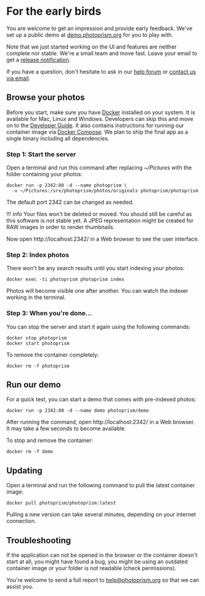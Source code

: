 # For the early birds

You are welcome to get an impression and provide early feedback.
We've set up a public demo at [demo.photoprism.org](https://demo.photoprism.org) for you to play with.

Note that we just started working on the UI and features are neither complete nor stable.
We're a small team and move fast. Leave your email to get a [release notification](https://goo.gl/forms/KBPVGl9PCsOKrAv33).

If you have a question, don't hesitate to ask in our [help forum](https://groups.google.com/a/photoprism.org/forum/#!forum/help)
or [contact us via email](mailto:hello@photoprism.org).

## Browse your photos ##

Before you start, make sure you have [Docker](https://store.docker.com/search?type=edition&offering=community) installed on your system. It is available for Mac, Linux and Windows.
Developers can skip this and move on to the [Developer Guide](https://github.com/photoprism/photoprism/wiki).
It also contains instructions for running our container image via [Docker Compose](https://github.com/photoprism/photoprism/wiki/Docker-Compose).
We plan to ship the final app as a single binary including all dependencies.

### Step 1: Start the server ###

Open a terminal and run this command after replacing *~/Pictures* with
the folder containing your photos:

```
docker run -p 2342:80 -d --name photoprism \
  -v ~/Pictures:/srv/photoprism/photos/originals photoprism/photoprism
```

The default port 2342 can be changed as needed.

!!! info
    Your files won't be deleted or moved. You should still be careful
    as this software is not stable yet. A JPEG representation might be created
    for RAW images in order to render thumbnails.

Now open http://localhost:2342/ in a Web browser to see the user interface.

### Step 2: Index photos ###

There won't be any search results until you start indexing your photos:

```
docker exec -ti photoprism photoprism index
```

Photos will become visible one after another.
You can watch the indexer working in the terminal.

### Step 3: When you're done... ###

You can stop the server and start it again using the following commands:

```
docker stop photoprism
docker start photoprism
```

To remove the container completely:
```
docker rm -f photoprism
```

## Run our demo ##

For a quick test, you can start a demo that comes with pre-indexed photos:

```
docker run -p 2342:80 -d --name demo photoprism/demo
```

After running the command, open http://localhost:2342/ in a Web browser.
It may take a few seconds to become available.

To stop and remove the container:

```
docker rm -f demo
```

## Updating ##

Open a terminal and run the following command to pull the latest container image:

```
docker pull photoprism/photoprism:latest
```

Pulling a new version can take several minutes, depending on your internet connection.

## Troubleshooting ##

If the application can not be opened in the browser or the container doesn't start at all, you might have found a bug,
you might be using an outdated container image or your folder is not readable (check permissions).

You're welcome to send a full report to help@photoprism.org so that we can assist you.
